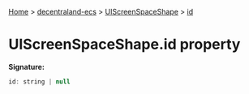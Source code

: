 [Home](./index) &gt; [decentraland-ecs](./decentraland-ecs.md) &gt; [UIScreenSpaceShape](./decentraland-ecs.uiscreenspaceshape.md) &gt; [id](./decentraland-ecs.uiscreenspaceshape.id.md)

# UIScreenSpaceShape.id property


**Signature:**
```javascript
id: string | null
```

